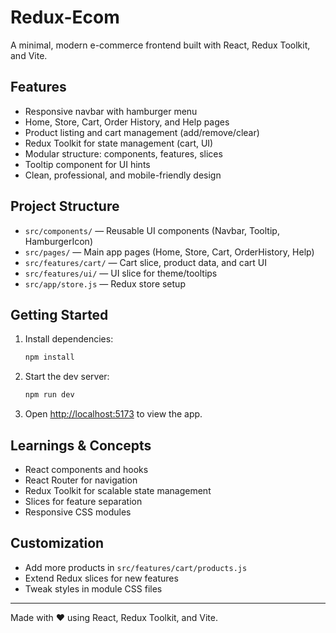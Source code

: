 
# Redux-Ecom

A minimal, modern e-commerce frontend built with React, Redux Toolkit, and Vite.

## Features
- Responsive navbar with hamburger menu
- Home, Store, Cart, Order History, and Help pages
- Product listing and cart management (add/remove/clear)
- Redux Toolkit for state management (cart, UI)
- Modular structure: components, features, slices
- Tooltip component for UI hints
- Clean, professional, and mobile-friendly design

## Project Structure

- `src/components/` — Reusable UI components (Navbar, Tooltip, HamburgerIcon)
- `src/pages/` — Main app pages (Home, Store, Cart, OrderHistory, Help)
- `src/features/cart/` — Cart slice, product data, and cart UI
- `src/features/ui/` — UI slice for theme/tooltips
- `src/app/store.js` — Redux store setup

## Getting Started

1. Install dependencies:
   ```sh
   npm install
   ```
2. Start the dev server:
   ```sh
   npm run dev
   ```
3. Open [http://localhost:5173](http://localhost:5173) to view the app.

## Learnings & Concepts
- React components and hooks
- React Router for navigation
- Redux Toolkit for scalable state management
- Slices for feature separation
- Responsive CSS modules

## Customization
- Add more products in `src/features/cart/products.js`
- Extend Redux slices for new features
- Tweak styles in module CSS files

---
Made with ❤️ using React, Redux Toolkit, and Vite.
